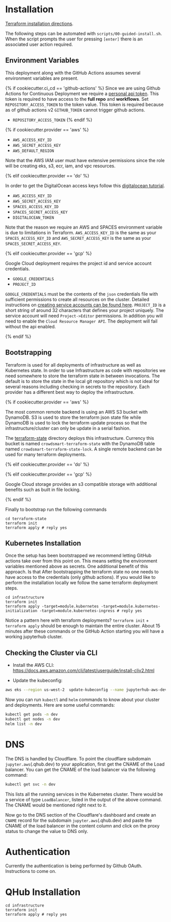 # Installation

[Terraform installation directions](https://www.terraform.io/downloads.html).

The following steps can be automated with
`scripts/00-guided-install.sh`. When the script prompts the user for
pressing `[enter]` there is an associated user action required.

## Environment Variables

This deployment along with the GitHub Actions assumes several
environment variables are present. 

{% if cookiecutter.ci_cd == 'github-actions' %}
Since we are using Github Actions for Continuous Deployment we require
a [personal api token](https://github.blog/2013-05-16-personal-api-tokens/). 
This token is required to have access to the **full repo** and **workflows**. 
Set `REPOSITORY_ACCESS_TOKEN` to the token value. This token is required because
as of github actions v2 `GITHUB_TOKEN` cannot trigger github actions.

 - `REPOSITORY_ACCESS_TOKEN`
{% endif %}

{% if cookiecutter.provider == 'aws' %}
 - `AWS_ACCESS_KEY_ID`
 - `AWS_SECRET_ACCESS_KEY`
 - `AWS_DEFAULT_REGION`

Note that the AWS IAM user must have extensive permissions since the
role will be creating eks, s3, ecr, iam, and vpc resources.  

{% elif cookiecutter.provider == 'do' %} 

In order to get the DigitalOcean access keys follow this [digitalocean
tutorial](https://www.digitalocean.com/community/tutorials/how-to-create-a-digitalocean-space-and-api-key).

 - `AWS_ACCESS_KEY_ID`
 - `AWS_SECRET_ACCESS_KEY`
 - `SPACES_ACCESS_KEY_ID`
 - `SPACES_SECRET_ACCESS_KEY`
 - `DIGITALOCEAN_TOKEN`

Note that the reason we require an AWS and SPACES environment
variable is due to limitations in Terraform. `AWS_ACCESS_KEY_ID` is
the same as your `SPACES_ACCESS_KEY_ID` and `AWS_SECRET_ACCESS_KEY` is
the same as your `SPACES_SECRET_ACCESS_KEY`.

{% elif cookiecutter.provider == 'gcp' %}

Google Cloud deployment requires the project id and service account
credentials.

 - `GOOGLE_CREDENTIALS`
 - `PROJECT_ID`
 
`GOOGLE_CREDENTIALS` must be the contents of the `json` credentials
file with sufficient permissions to create all resources on the
cluster. Detailed instructions on [creating service accounts can be
found
here](https://cloud.google.com/iam/docs/creating-managing-service-account-keys). `PROJECT_ID`
is a short string of around 32 characters that defines your project
uniquely. The service account will need `Project->Editor`
permissions. In addition you will need to enable the `Cloud Resource
Manager API`. The deployment will fail without the api enabled.

{% endif %}

## Bootstrapping

Terraform is used for all deployments of infrastructure as well as
Kubernetes state. In order to use Infrastructure as code with
repositories we need somewhere to store the terraform state in between
invocations. The default is to store the state in the local git
repository which is not ideal for several reasons including checking
in secrets to the repository. Each provider has a different best way
to deploy the infrastructure.

{% if cookiecutter.provider == 'aws' %}

The most common remote backend is using
an AWS S3 bucket with DynamoDB. S3 is used to store the terraform json
state file while DynamoDB is used to lock the terraform update process
so that the infrastructure/cluster can only be update in a serial
fashion.

The [terraform-state](../terraform-state) directory deploys this
infrastructure. Currency this bucket is named
`crowdsmart-terraform-state` with the DynamoDB table named
`crowdsmart-terraform-state-lock`. A single remote backend can be used
for many terraform deployments.

{% elif cookiecutter.provider == 'do' %}

{% elif cookiecutter.provider == 'gcp' %}

Google Cloud storage provides an s3 compatible storage with additional
benefits such as built in file locking.

{% endif %}

Finally to bootstrap run the following commands

```shell
cd terraform-state
terraform init
terraform apply # reply yes
```

## Kubernetes Installation

Once the setup has been bootstrapped we recommend letting GitHub
actions take over from this point on. This means setting the
environment variables mentioned above as secrets. One additional
benefit of this approach. Is that After bootstrapping the terraform
state no one needs to have access to the credentials (only github
actions). If you would like to perform the installation locally we
follow the same terraform deployment steps.

```shell
cd infrastructure
terraform init
terraform apply -target=module.kubernetes -target=module.kubernetes-initialization -target=module.kubernetes-ingress # reply yes
```

Notice a pattern here with terraform deployments? `terraform init` +
`terraform apply` should be enough to maintain the entire
cluster. About 15 minutes after these commands or the GitHub Action
starting you will have a working jupyterhub cluster.

## Checking the Cluster via CLI

* Install the AWS CLI:
https://docs.aws.amazon.com/cli/latest/userguide/install-cliv2.html

* Update the kubeconfig:

```bash
aws eks --region us-west-2  update-kubeconfig --name jupyterhub-aws-dev
```

Now you can run `kubectl` and `helm` commands to know about your cluster and deployments.
Here are some useful commands:

```bash
kubectl get pods -n dev
kubectl get nodes -n dev
helm list -n dev
```

# DNS

The DNS is handled by Cloudflare. To point the cloudflare subdomain
`jupyter.aws`(.qhub.dev) to your application, first get the CNAME of
the Load balancer. You can get the CNAME of the load balancer via the
following command:

```bash
kubectl get svc -n dev
```
This lists all the running services in the Kubernetes cluster. There would be a service
of type `LoadBalancer`, listed in the output of the above command. The CNAME would
be mentioned right next to it.

Now go to the DNS section of the Cloudflare's dashboard and create an `CNAME` record for the
subdomain `jupyter.aws`(.qhub.dev) and paste the CNAME of the load balancer in the content
column and click on the proxy status to change the value to DNS only.

# Authentication

Currently the authentication is being performed by Github OAuth. Instructions to come on.

# QHub Installation

```shell
cd infrastructure
terraform init
terraform apply # reply yes
```
